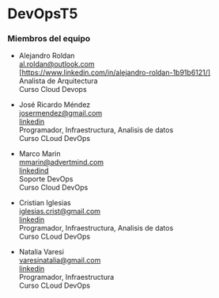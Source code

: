 # DevOpsT5

### Miembros del equipo
  - Alejandro Roldan \
    al.roldan@outlook.com \
    [https://www.linkedin.com/in/alejandro-roldan-1b91b6121/] \
    Analista de Arquitectura \
    Curso Cloud Devops 

  - José Ricardo Méndez \
    josermendez@gmail.com \
    [linkedin](https://www.linkedin.com/in/josermendez/) \
    Programador, Infraestructura, Analisis de datos \
    Curso CLoud DevOps

  - Marco Marin \
    mmarin@advertmind.com \
    [linkedind](https://www.linkedin.com/in/marcotmarin/) \
    Soporte DevOps \
    Curso Cloud DevOps 

  - Cristian Iglesias \
    iglesias.crist@gmail.com \
    [linkedin](https://www.linkedin.com/in/cristian-iglesias-a7031181/) \
    Programador, Infraestructura, Analisis de datos \
    Curso CLoud DevOps
    
  - Natalia Varesi \
    varesinatalia@gmail.com \
    [linkedin](https://www.linkedin.com/in/nataliavaresi/) \
    Programador, Infraestructura \
    Curso CLoud DevOps
